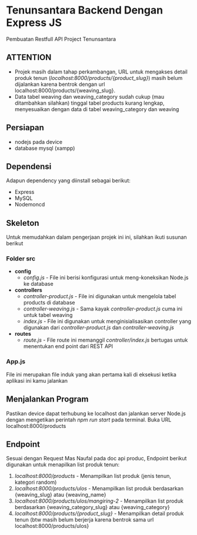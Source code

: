 # Tenunsantara Backend Dengan Express JS
Pembuatan Restfull API Project Tenunsantara

## ATTENTION
* Projek masih dalam tahap perkambangan, URL untuk mengakses detail produk tenun (*localhost:8000/products/{product_slug}*) masih belum dijalankan karena bentrok dengan url localhost:8000/products/{weaving_slug}.
* Data tabel weaving dan weaving_category sudah cukup (mau ditambahkan silahkan) tinggal tabel products kurang lengkap, menyesuaikan dengan data di tabel weaving_category dan weaving



## Persiapan
  * nodejs pada device
  * database mysql (xampp)

## Dependensi
Adapun dependency yang diinstall sebagai berikut:
  * Express
  * MySQL
  * Nodemoncd

## Skeleton
Untuk memudahkan dalam pengerjaan projek ini ini, silahkan ikuti susunan berikut

### Folder src
  * **config**
    - *config.js* - File ini berisi konfigurasi untuk meng-koneksikan Node.js ke database
  * **controllers**
    - *controller-product.js* - File ini digunakan untuk mengelola tabel products di database
    - *controller-weaving.js* - Sama kayak *controller-product.js* cuma ini untuk tabel weaving
    - *index.js* - File ini digunakan untuk menginisialisasikan controller yang digunakan dari *controller-product.js* dan *controller-weaving.js*
  * **routes**
    - *route.js* - File route ini memanggil *controller/index.js* bertugas untuk menentukan end point dari REST API

### App.js
File ini merupakan file induk yang akan pertama kali di eksekusi ketika aplikasi ini kamu jalankan

## Menjalankan Program
Pastikan device dapat terhubung ke localhost dan jalankan server Node.js dengan mengetikan perintah *npm run start* pada terminal.
Buka URL localhost:8000/products

## Endpoint
Sesuai dengan Request Mas Naufal pada doc api produc, Endpoint berikut digunakan untuk menapilkan list produk tenun:
  1. *localhost:8000/products* - Menampilkan list produk (jenis tenun, kategori random)
  2. *localhost:8000/products/ulos* - Menampilkan list produk berdasarkan {weaving_slug} atau {weaving_name}
  3. *localhost:8000/products/ulos/mangiring-2* - Menampilkan list produk berdasarkan {weaving_category_slug} atau {weaving_category}
  4. *localhost:8000/products/{product_slug}* - Menampilkan detail produk tenun (btw masih belum berjerja karena bentrok sama url localhost:8000/products/ulos}
